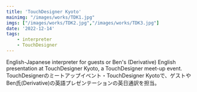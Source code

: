 ```yaml
---
title: 'TouchDesigner Kyoto'
mainimg: "/images/works/TDK1.jpg"
imgs: ["/images/works/TDK2.jpg","/images/works/TDK3.jpg"]
date: '2022-12-14'
tags: 
    - interpreter
    - TouchDesigner
---
```


English-Japanese interpreter for guests or Ben's (Derivative) English presentation at TouchDesigner Kyoto, a TouchDesigner meet-up event.
<br>
TouchDesignerのミートアップイベント・TouchDesigner Kyotoで、ゲストやBen氏(Derivative)の英語プレゼンテーションの英日通訳を担当。
